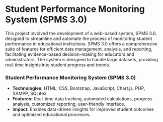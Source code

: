 # Student Performance Monitoring System (SPMS 3.0)

This project involved the development of a web-based system, SPMS 3.0, designed to streamline and automate the process of monitoring student performance in educational institutions. SPMS 3.0 offers a comprehensive suite of features for efficient data management, analysis, and reporting, facilitating evidence-based decision-making for educators and administrators. The system is designed to handle large datasets, providing real-time insights into student progress and trends.

<h3>Student Performance Monitoring System (SPMS 3.0)</h3>
<ul>
  <li><b>Technologies:</b>  HTML, CSS, Bootstrap, JavaScript, Chart.js, PHP, XAMPP, SQLite3</li>
  <li><b>Features:</b> Real-time data tracking, automated calculations, progress analysis, customized reporting, user-friendly interface.</li>
  <li><b>Impact:</b> Enables data-driven insights for improved student outcomes and optimized educational processes.</li>
</ul>
